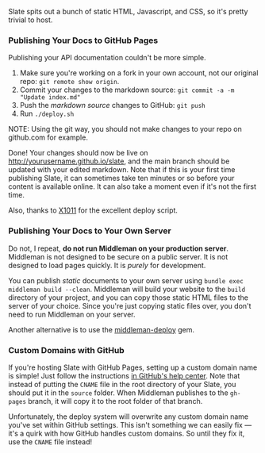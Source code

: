 Slate spits out a bunch of static HTML, Javascript, and CSS, so it's pretty trivial to host.

### Publishing Your Docs to GitHub Pages

Publishing your API documentation couldn't be more simple.

 1. Make sure you're working on a fork in your own account, not our original repo: `git remote show origin`.
 1. Commit your changes to the markdown source: `git commit -a -m "Update index.md"`
 2. Push the *markdown source* changes to GitHub: `git push`
 3. Run `./deploy.sh`

NOTE: Using the git way, you should not make changes to your repo on github.com for example.

Done! Your changes should now be live on http://yourusername.github.io/slate, and the main branch should be updated with your edited markdown. Note that if this is your first time publishing Slate, it can sometimes take ten minutes or so before your content is available online. It can also take a moment even if it's not the first time. 

Also, thanks to [X1011](https://github.com/X1011/git-directory-deploy) for the excellent deploy script.

### Publishing Your Docs to Your Own Server

Do not, I repeat, **do not run Middleman on your production server**. Middleman is not designed to be secure on a public server. It is not designed to load pages quickly. It is *purely* for development.

You can publish *static* documents to your own server using ```bundle exec middleman build --clean```. Middleman will build your website to the `build` directory of your project, and you can copy those static HTML files to the server of your choice. Since you're just copying static files over, you don't need to run Middleman on your server.

Another alternative is to use the [middleman-deploy](https://github.com/middleman-contrib/middleman-deploy) gem.

### Custom Domains with GitHub

If you're hosting Slate with GitHub Pages, setting up a custom domain name is simple! Just follow the instructions [in GitHub's help center](https://help.github.com/articles/setting-up-a-custom-domain-with-github-pages/). Note that instead of putting the `CNAME` file in the root directory of your Slate, you should put it in the `source` folder. When Middleman publishes to the `gh-pages` branch, it will copy it to the root folder of that branch.

Unfortunately, the deploy system will overwrite any custom domain name you've set within GitHub settings. This isn't something we can easily fix — it's a quirk with how GitHub handles custom domains. So until they fix it, use the `CNAME` file instead!